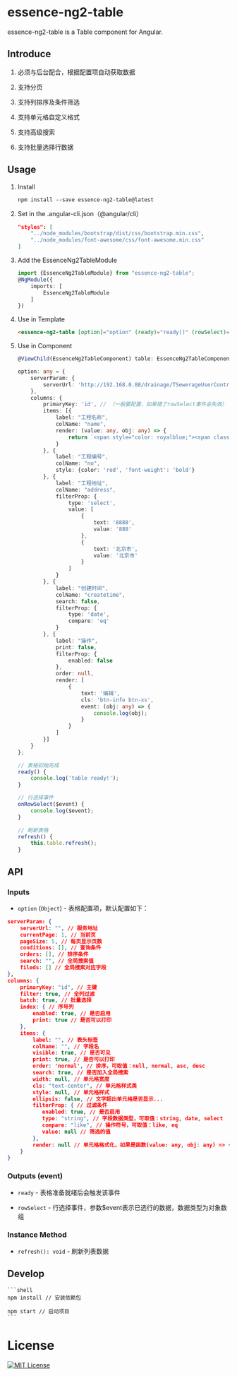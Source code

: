 # essence-ng2-table

essence-ng2-table is a Table component for Angular.

## Introduce

1. 必须与后台配合，根据配置项自动获取数据

2. 支持分页

4. 支持列排序及条件筛选

5. 支持单元格自定义格式

6. 支持高级搜索

7. 支持批量选择行数据

## Usage

1. Install

	```shell
	npm install --save essence-ng2-table@latest
	```

2. Set in the .angular-cli.json（@angular/cli）

    ```json
    "styles": [
        "../node_modules/bootstrap/dist/css/bootstrap.min.css",
        "../node_modules/font-awesome/css/font-awesome.min.css"
    ]
    ```

3. Add the EssenceNg2TableModule

	```typescript
	import {EssenceNg2TableModule} from "essence-ng2-table";
	@NgModule({
	    imports: [
	        EssenceNg2TableModule
	    ]
	})
	```


4. Use in Template

    ```html
    <essence-ng2-table [option]="option" (ready)="ready()" (rowSelect)="onRowSelect($event)"></essence-ng2-table>
    ```

5. Use in Component

    ```typescript
    @ViewChild(EssenceNg2TableComponent) table: EssenceNg2TableComponent;

    option: any = {
        serverParam: {
            serverUrl: 'http://192.168.0.88/drainage/TSewerageUserController/getSewerageUserListPage'
        },
        columns: {
            primaryKey: 'id', // （一般要配置，如果错了rowSelect事件会失效）
            items: [{
                label: "工程名称",
                colName: "name",
                render: (value: any, obj: any) => {
                    return `<span style="color: royalblue;"><span class="glyphicon glyphicon-user"></span>value</span>`;
                }
            }, {
                label: "工程编号",
                colName: "no",
                style: {color: 'red', 'font-weight': 'bold'}
            }, {
                label: "工程地址",
                colName: "address",
                filterProp: {
                    type: 'select',
                    value: [
                        {
                            text: '8888',
                            value: '888'
                        },
                        {
                            text: '北京市',
                            value: '北京市'
                        }
                    ]
                }
            }, {
                label: "创建时间",
                colName: "createtime",
                search: false,
                filterProp: {
                    type: 'date',
                    compare: 'eq'
                }
            }, {
                label: "操作",
                print: false,
                filterProp: {
                    enabled: false
                },
                order: null,
                render: [
                    {
                        text: '编辑',
                        cls: 'btn-info btn-xs',
                        event: (obj: any) => {
                            console.log(obj);
                        }
                    }
                ]
            }]
        }
    };

    // 表格初始完成
    ready() {
        console.log('table ready!');
    }

    // 行选择事件
    onRowSelect($event) {
        console.log($event);
    }

    // 刷新表格
    refresh() {
        this.table.refresh();
    }
    ```

## API

### Inputs

- `option` (`Object`) - 表格配置项，默认配置如下：

```json
serverParam: {
    serverUrl: "", // 服务地址
    currentPage: 1, // 当前页
    pageSize: 5, // 每页显示页数
    conditions: [], // 查询条件
    orders: [], // 排序条件
    search: "", // 全局搜索值
    fileds: [] // 全局搜索对应字段
},
columns: {
    primaryKey: "id", // 主键
    filter: true, // 全列过滤
    batch: true, // 批量选择
    index: { // 序号列
        enabled: true, // 是否启用
        print: true // 是否可以打印
    },
    items: {
        label: "", // 表头标签
        colName: "", // 字段名
        visible: true, // 是否可见
        print: true, // 是否可以打印
        order: 'normal', // 排序，可取值：null, normal, asc, desc
        search: true, // 是否加入全局搜索
        width: null, // 单元格宽度
        cls: "text-center", // 单元格样式类
        style: null, // 单元格样式
        ellipsis: false, // 文字超出单元格是否显示...
        filterProp: { // 过滤条件
           enabled: true, // 是否启用
           type: "string", // 字段数据类型，可取值：string, date, select
           compare: "like", // 操作符号，可取值：like, eq
           value: null // 筛选的值
        },
        render: null // 单元格格式化，如果是函数(value: any, obj: any) => {}，就显示函数返回的值。如果是数组，就显示按钮{text, cls, event}
    }
}
```

### Outputs (event)

- `ready` - 表格准备就绪后会触发该事件

- `rowSelect` - 行选择事件，参数$event表示已选行的数据，数据类型为对象数组

### Instance Method

- `refresh(): void` - 刷新列表数据

## Develop

	```shell
	npm install // 安装依赖包

	npm start // 启动项目
	```

# License

[![MIT License](https://img.shields.io/badge/license-MIT-blue.svg?style=flat)](/LICENSE)
